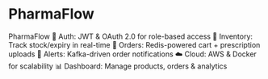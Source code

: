 # PharmaFlow
PharmaFlow  🔐 Auth: JWT &amp; OAuth 2.0 for role-based access  💊 Inventory: Track stock/expiry in real-time  🛒 Orders: Redis-powered cart + prescription uploads  🔔 Alerts: Kafka-driven order notifications  ☁️ Cloud: AWS &amp; Docker for scalability  📊 Dashboard: Manage products, orders &amp; analytics
